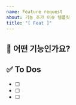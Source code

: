 ```yaml
---
name: Feature request
about: 기능 추가 이슈 템플릿
title: "[ Feat ]"
---
```


<!-- 제목은 [ Feat ] 내용 으로 작성합니다  -->

## 💚 어떤 기능인가요?

## ✅ To Dos

- [ ]
- [ ]
- [ ]
